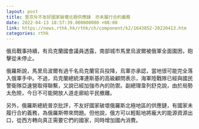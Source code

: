 ```yaml
---
layout: post
title: 普京斥不友好國家破壞北極供應鏈　亦未履行合約義務
date: 2022-04-13 18:57:39.000000000 +08:00
link: https://news.rthk.hk/rthk/ch/component/k2/1643852-20220413.htm
categories: rthk
---
```


俄烏戰事持續，有烏克蘭國會議員透露，南部城市馬里烏波爾被俄軍全面圍困，砲擊從未停止。

俄羅斯說，馬里烏波爾有過千名烏克蘭官兵投降，烏軍亦承認，當地很可能完全落入俄軍手中。不過，烏克蘭總統澤連斯基的高級顧問表示，海軍陸戰隊已經與國民警衛隊亞速營取得聯繫，又說已經加強市內的防禦。副總理韋列舒克說，由於局勢太危險，今日不可能開放人道走廊給平民撤離。

另外，俄羅斯總統普京批評，不友好國家破壞俄羅斯北極地區的供應鏈，有國家未履行合約義務，為俄羅斯帶來問題。但他說，俄方可以輕鬆地將龐大的能源資源出口，從西方轉向真正需要它們的國家，同時增加國內消費。
